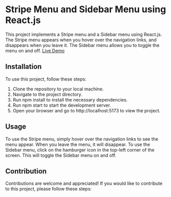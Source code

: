 # Stripe Menu and Sidebar Menu using React.js

This project implements a Stripe menu and a Sidebar menu using React.js. The Stripe menu appears when you hover over the navigation links, and disappears when you leave it. The Sidebar menu allows you to toggle the menu on and off.
<a href="#">Live Demo</a>

## Installation

To use this project, follow these steps:
1. Clone the repository to your local machine.
2. Navigate to the project directory.
3. Run npm install to install the necessary dependencies.
4. Run npm start to start the development server.
5. Open your browser and go to http://localhost:5173 to view the project.

## Usage
To use the Stripe menu, simply hover over the navigation links to see the menu appear. When you leave the menu, it will disappear. To use the Sidebar menu, click on the hamburger icon in the top-left corner of the screen. This will toggle the Sidebar menu on and off.

## Contribution

Contributions are welcome and appreciated! If you would like to contribute to this project, please follow these steps:
